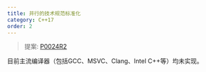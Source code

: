 ```yaml
---
title: 并行的技术规范标准化
category: C++17
order: 2
---
```


> 提案: [P0024R2](http://www.open-std.org/jtc1/sc22/wg21/docs/papers/2016/p0024r2.html)

目前主流编译器（包括GCC、MSVC、Clang、Intel C++等）均未实现。
